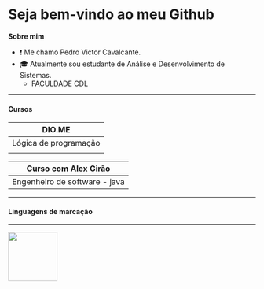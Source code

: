 # Seja bem-vindo ao meu Github

__Sobre mim__

- ❗ Me chamo Pedro Victor Cavalcante.
- 🎓 Atualmente sou estudante de Análise e Desenvolvimento de Sistemas.
    - FACULDADE CDL
---

#### Cursos


|        DIO.ME        |
|----------------------|
|Lógica de programação |
|                      |

|    Curso com Alex Girão      |
|------------------------------|
|Engenheiro de software - java |

---
#### Linguagens de marcação
---


<img src="https://cdn.jsdelivr.net/gh/devicons/devicon@latest/icons/markdown/markdown-original.svg" width=100px>






